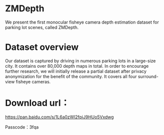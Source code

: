 # ZMDepth
We present the first monocular fisheye camera depth estimation dataset for parking lot scenes, called ZMDepth.

# Dataset overview
Our dataset is captured by driving in numerous parking lots in a large-size city. It contains over 80,000 depth maps in total. In order to encourage further research, we will initially release a partial dataset after privacy anonymization for the benefit of the community. It covers all four surround-view fisheye cameras.

# Download url： 
https://pan.baidu.com/s/1L6a0zWl2fpiJ9HUo5Vxdwg

Passcode：3fqa
